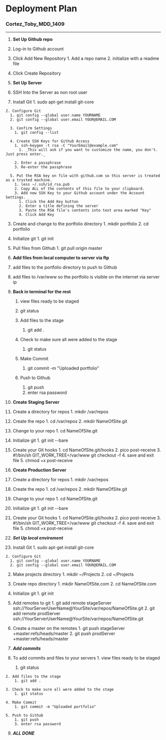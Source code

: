 # Deployment Plan
### Cortez_Toby_MDD_1409
---
1. **Set Up Github repo**
  1. Log-in to Github account
  
  2. Click Add New Repository
    1. Add a repo name
    2. initialize with a readme file
    
  3. Click Create Repository
	
2. **Set Up Server**
  1. SSH Into the Server as non root user
    
  2. Install Git
    1. sudo apt-get install git-core
      
	2. Configure Git
      1. git config --global user.name YOURNAME
	  2. git config --global user.email YOUR@EMAIL.COM
	  	
	  3. Confirm Settings
      	1. git config --list
      	
	  4. Create SSH Keys for Github Access
      	1. ssh-keygen -t rsa -C "YourEmail@example.com"
          1. _This will ask if you want to customize the name, you don't. Just press enter._
          
		2. Enter a passphrase
		3. Re-enter the passphrase
		
	  5. Put the RSA key on file with github.com so this server is treated as a trusted machine.
      	1. less ~/.ssh/id_rsa.pub
	  	2. Copy ALL of the contents of this file to your clipboard.
	  	3. Add new SSH Key to your Github account under the Account Settings.
          1. Click the Add Key button
		  2. Enter a title defining the server
		  3. Paste the RSA file's contents into text area marked "Key"
		  4. Click Add Key
		  
  3. Create and change to the portfolio directory
  	1. mkdir portfolio
  	2. cd portfolio
  
  4. Initialize git
  	1. git init
  
  5. Pull files from Github
  	1. git pull origin master
  	
3. **Add files from local computer to server via ftp**
  1. add files to the portfolio directory to push to Github
  2. add files to /var/www so the portfolio is visible on the internet via server ip

4. **Back in terminal for the rest**
	1. view files ready to be staged
	  1. git status
	  
	2. Add files to the stage
		1. git add .
	
	3. Check to make sure all were added to the stage
		1. git status
	
	4. Make Commit
		1. git commit -m "Uploaded portfolio"
		
	5. Push to Github
		1. git push
		3. enter rsa password
		
5. **Create Staging Server**
  1. Create a directory for repos
    1. mkdir /var/repos
    
  2. Create the repo
    1. cd /var/repos
    2. mkdir NameOfSite.git
    
  3. Change to your repo
    1. cd NameOfSite.git
    
  5. Initialize git
  	1. git init --bare
    
  6. Create your Git hooks
    1. cd NameOfSite.git/hooks
    2. pico post-receive
    3. #!/bin/sh GIT_WORK_TREE=/var/www git checkout -f
    4. save and exit file
    5. chmod +x post-receive
    
6. **Create Production Server**
  1. Create a directory for repos
    1. mkdir /var/repos
    
  2. Create the repo
    1. cd /var/repos
    2. mkdir NameOfSite.git
    
  3. Change to your repo
    1. cd NameOfSite.git
    
  5. Initialize git
  	1. git init --bare
    
  6. Create your Git hooks
    1. cd NameOfSite.git/hooks
    2. pico post-receive
    3. #!/bin/sh GIT_WORK_TREE=/var/www git checkout -f
    4. save and exit file
    5. chmod +x post-receive
    
7. ***Set Up local enviroment***
  1. Install Git
    1. sudo apt-get install git-core
      
	2. Configure Git
      1. git config --global user.name YOURNAME
	  2. git config --global user.email YOUR@EMAIL.COM
	  
  2. Make projects directory
    1. mkdir ~/Projects
    2. cd ~/Projects
   
  3. Create repo directory
  	1. mkdir NameOfSite.com
  	2. cd NameOfSite.com
  
  4. Initialize git
    1. git init
    
  5. Add remotes to git
  	1. git add remote stageServer ssh://YourServerUserName@YourSite/var/repos/NameOfSite.git
  	2. git add remote prodServer ssh://YourServerUserName@YourSite/var/repos/NameOfSite.git 
  	
  6. Create a master on the remotes
  	1. git push stageServer +master:refs/heads/master
  	2. git push prodServer +master:refs/heads/master
  	
8. ***Add commits***
  1. To add commits and files to your servers
  	1. view files ready to be staged
	  1. git status
	  
	2. Add files to the stage
		1. git add .
	
	3. Check to make sure all were added to the stage
		1. git status
	
	4. Make Commit
		1. git commit -m "Uploaded portfolio"
		
	5. Push to Github
		1. git push
		3. enter rsa password
 
 9. ***ALL DONE***
    
  